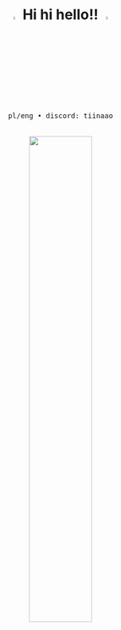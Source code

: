 <h1 align="center"> <img src="https://cdn3.emoji.gg/emojis/5526-whitestar.png" width="4%"> Hi hi hello!! <img src="https://cdn3.emoji.gg/emojis/5526-whitestar.png" width="4%"> </h1>

<div align="center">
  <div>
     <kbd>
       <br>
       &nbsp; &nbsp;  &nbsp; &nbsp; pl/eng • discord: tiinaao  &nbsp; &nbsp;  &nbsp; &nbsp;
       <br> <br>
     </kbd>
  <div>
    <br>
</div>
<img src="https://file.garden/aGE2qANLWActgIGK/f2ef7e72a9a535475027132479427da6-ezgif.com-effects.gif" width="50%">
